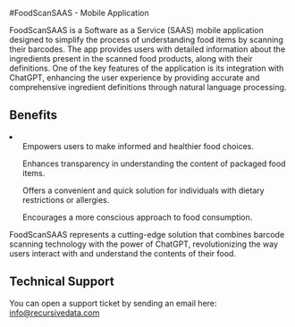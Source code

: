 #FoodScanSAAS - Mobile Application
<p>FoodScanSAAS is a Software as a Service (SAAS) mobile application designed to simplify the process of understanding food items by scanning their barcodes. The app provides users with detailed information about the ingredients present in the scanned food products, along with their definitions. One of the key features of the application is its integration with ChatGPT, enhancing the user experience by providing accurate and comprehensive ingredient definitions through natural language processing.</p>
<h2>Benefits</h2>
<li>
<ul>Empowers users to make informed and healthier food choices.</ul>
<ul>Enhances transparency in understanding the content of packaged food items.</ul>
<ul>Offers a convenient and quick solution for individuals with dietary restrictions or allergies.</ul>
<ul>Encourages a more conscious approach to food consumption.</ul>
</li>

<p>FoodScanSAAS represents a cutting-edge solution that combines barcode scanning technology with the power of ChatGPT, revolutionizing the way users interact with and understand the contents of their food.</p>
<h2>
    Technical Support
</h2>
<p>
    You can open a support ticket by sending an email here: <a href="mailto:info@recursivedata.com" title="Open Support Ticket">
        info@recursivedata.com
    </a>
</p>
